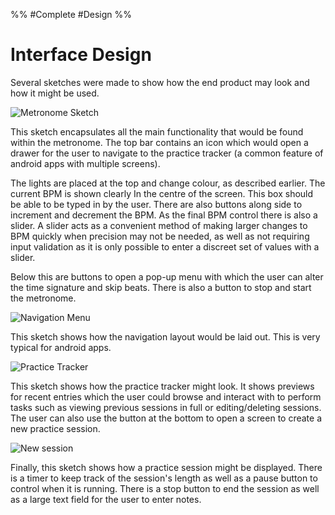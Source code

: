 %%
#Complete
#Design
%%
# Interface Design

Several sketches were made to show how the end product may look and how it might be used.

![Metronome Sketch](MetronomeSketch.png)

This sketch encapsulates all the main functionality that would be found within the metronome. The top bar contains an icon which would open a drawer for the user to navigate to the practice tracker (a common feature of android apps with multiple screens).

The lights are placed at the top and change colour, as described earlier. The current BPM is shown clearly In the centre of the screen. This box should be able to be typed in by the user. There are also buttons along side to increment and decrement the BPM. As the final BPM control there is also a slider. A slider acts as a convenient method of making larger changes to BPM quickly when precision may not be needed, as well as not requiring input validation as it is only possible to enter a discreet set of values with a slider.

Below this are buttons to open a pop-up menu with which the user can alter the time signature and skip beats. There is also a button to stop and start the metronome.

![Navigation Menu](NavMenu.png)

This sketch shows how the navigation layout would be laid out. This is very typical for android apps.

![Practice Tracker](PracticeSketch.png)

This sketch shows how the practice tracker might look. It shows previews for recent entries which the user could browse and interact with to perform tasks such as viewing previous sessions in full or editing/deleting sessions. The user can also use the button at the bottom to open a screen to create a new practice session.

![New session](NewSession.png)

Finally, this sketch shows how a practice session might be displayed. There is a timer to keep track of the session's length as well as a pause button to control when it is running. There is a stop button to end the session as well as a large text field for the user to enter notes.